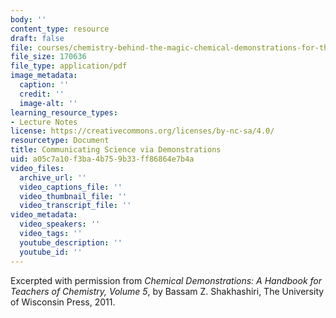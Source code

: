 ```yaml
---
body: ''
content_type: resource
draft: false
file: courses/chemistry-behind-the-magic-chemical-demonstrations-for-the-classroom/communicating_sci.pdf
file_size: 170636
file_type: application/pdf
image_metadata:
  caption: ''
  credit: ''
  image-alt: ''
learning_resource_types:
- Lecture Notes
license: https://creativecommons.org/licenses/by-nc-sa/4.0/
resourcetype: Document
title: Communicating Science via Demonstrations
uid: a05c7a10-f3ba-4b75-9b33-ff86864e7b4a
video_files:
  archive_url: ''
  video_captions_file: ''
  video_thumbnail_file: ''
  video_transcript_file: ''
video_metadata:
  video_speakers: ''
  video_tags: ''
  youtube_description: ''
  youtube_id: ''
---
```

Excerpted with permission from *Chemical Demonstrations: A Handbook for Teachers of Chemistry, Volume 5*, by Bassam Z. Shakhashiri, The University of Wisconsin Press, 2011.